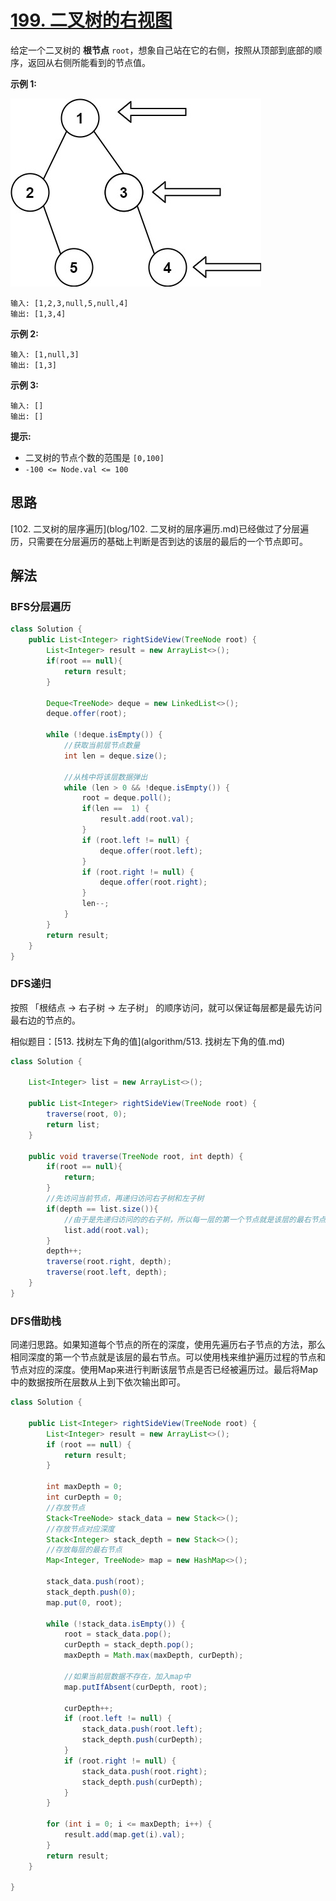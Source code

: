 # [199. 二叉树的右视图](https://leetcode.cn/problems/binary-tree-right-side-view/)

给定一个二叉树的 **根节点** `root`，想象自己站在它的右侧，按照从顶部到底部的顺序，返回从右侧所能看到的节点值。

**示例 1:**

![img](images/199-1.jpg)

```
输入: [1,2,3,null,5,null,4]
输出: [1,3,4]
```

**示例 2:**

```
输入: [1,null,3]
输出: [1,3]
```

**示例 3:**

```
输入: []
输出: []
```

**提示:**

- 二叉树的节点个数的范围是 `[0,100]`
- `-100 <= Node.val <= 100` 

## 思路

[102. 二叉树的层序遍历](blog/102. 二叉树的层序遍历.md)已经做过了分层遍历，只需要在分层遍历的基础上判断是否到达的该层的最后的一个节点即可。

## 解法

### BFS分层遍历

```java
class Solution {
    public List<Integer> rightSideView(TreeNode root) {
        List<Integer> result = new ArrayList<>();
        if(root == null){
            return result;
        }
        
        Deque<TreeNode> deque = new LinkedList<>();
        deque.offer(root);

        while (!deque.isEmpty()) {
            //获取当前层节点数量
            int len = deque.size();

            //从栈中将该层数据弹出
            while (len > 0 && !deque.isEmpty()) {
                root = deque.poll();
                if(len ==  1) {
                    result.add(root.val);
                }
                if (root.left != null) {
                    deque.offer(root.left);
                }
                if (root.right != null) {
                    deque.offer(root.right);
                }
                len--;
            }
        }
        return result;
    }
}
```

### DFS递归

按照 「根结点 -> 右子树 -> 左子树」 的顺序访问，就可以保证每层都是最先访问最右边的节点的。

相似题目：[513. 找树左下角的值](algorithm/513. 找树左下角的值.md)

```java
class Solution {

    List<Integer> list = new ArrayList<>();

    public List<Integer> rightSideView(TreeNode root) {
        traverse(root, 0);
        return list;
    }

    public void traverse(TreeNode root, int depth) {
        if(root == null){
            return;
        }
        //先访问当前节点，再递归访问右子树和左子树
        if(depth == list.size()){
            //由于是先递归访问的的右子树，所以每一层的第一个节点就是该层的最右节点
            list.add(root.val);
        }
        depth++;
        traverse(root.right, depth);
        traverse(root.left, depth);
    }
}
```

### DFS借助栈

同递归思路。如果知道每个节点的所在的深度，使用先遍历右子节点的方法，那么相同深度的第一个节点就是该层的最右节点。可以使用栈来维护遍历过程的节点和节点对应的深度。使用Map来进行判断该层节点是否已经被遍历过。最后将Map中的数据按所在层数从上到下依次输出即可。

```java
class Solution {

    public List<Integer> rightSideView(TreeNode root) {
        List<Integer> result = new ArrayList<>();
        if (root == null) {
            return result;
        }
        
        int maxDepth = 0;
        int curDepth = 0;
        //存放节点
        Stack<TreeNode> stack_data = new Stack<>();
        //存放节点对应深度
        Stack<Integer> stack_depth = new Stack<>();
        //存放每层的最右节点
        Map<Integer, TreeNode> map = new HashMap<>();

        stack_data.push(root);
        stack_depth.push(0);
        map.put(0, root);

        while (!stack_data.isEmpty()) {
            root = stack_data.pop();
            curDepth = stack_depth.pop();
            maxDepth = Math.max(maxDepth, curDepth);
            
            //如果当前层数据不存在，加入map中
            map.putIfAbsent(curDepth, root);

            curDepth++;
            if (root.left != null) {
                stack_data.push(root.left);
                stack_depth.push(curDepth);
            }
            if (root.right != null) {
                stack_data.push(root.right);
                stack_depth.push(curDepth);
            }
        }

        for (int i = 0; i <= maxDepth; i++) {
            result.add(map.get(i).val);
        }
        return result;
    }

}
```

